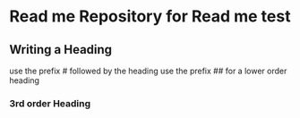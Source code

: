 # Read me Repository for Read me test

## Writing a Heading 
use the prefix # followed by the heading
use the prefix ## for a lower order heading 
### 3rd order Heading
